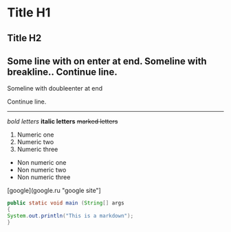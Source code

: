 # Title H1

## Title H2

Some line with on enter at end.
Someline with breakline..
Continue line.
---
Someline with doubleenter at end

Continue line.

---

*bold letters*
**italic letters**
~~marked letters~~

1. Numeric one
2. Numeric two
3. Numeric three

- Non numeric one
- Non numeric two
- Non numeric three

[google](google.ru "google site"]

```java
public static void main (String[] args
{
System.out.println("This is a markdown");
}
```


